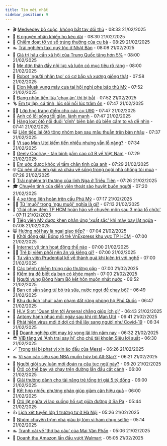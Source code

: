 ```yaml
---
title: Tim mới nhất
sidebar_position: 9
---
```


<!-- vnexpress-tin-moi-nhat:START -->
- 🎬 [Medvedev bỏ cuộc, không bắt tay đối thủ](https://vnexpress.net/medvedev-bo-cuoc-khong-bat-tay-doi-thu-4852403.html) - 08:33 21/02/2025
- 🐎 [6 nguyên nhân khiến ho kéo dài](https://vnexpress.net/6-nguyen-nhan-khien-ho-keo-dai-4852258.html) - 08:30 21/02/2025
- 🦍 [Chiếm đoạt tờ vé số trúng thưởng của cụ bà](https://vnexpress.net/chiem-doat-to-ve-so-trung-thuong-cua-cu-ba-4852390.html) - 08:29 21/02/2025
- 🏊 [Trải nghiệm taxi quý tộc ở Nhật Bản](https://vnexpress.net/trai-nghiem-taxi-quy-toc-o-nhat-ban-4852122.html) - 08:08 21/02/2025
- 🎊 [Giá trị hậu cần xã hội của Trung Quốc tăng hơn 5%](https://vnexpress.net/gia-tri-hau-can-xa-hoi-cua-trung-quoc-tang-hon-5-4848981.html) - 08:00 21/02/2025
- 🎃 [Mẹ đơn thân đầy nội lực và luôn có mục tiêu rõ ràng](https://vnexpress.net/me-don-than-day-noi-luc-va-luon-co-muc-tieu-ro-rang-4852367.html) - 08:00 21/02/2025
- 🧰 [Robot &#39;người nhân tạo&#39; có cơ bắp và xương giống thật](https://vnexpress.net/robot-nguoi-nhan-tao-co-co-bap-va-xuong-giong-that-4852292.html) - 07:58 21/02/2025
- 🔭 [Elon Musk vung máy cưa tại hội nghị phe bảo thủ Mỹ](https://vnexpress.net/elon-musk-vung-may-cua-tai-hoi-nghi-phe-bao-thu-my-4852355.html) - 07:52 21/02/2025
- 🫶 [Đang nhận tiền lừa &#39;chạy án&#39; thì bị bắt](https://vnexpress.net/dang-nhan-tien-lua-chay-an-thi-bi-bat-4852364.html) - 07:52 21/02/2025
- 🪜 [Em tự lập, cá tính, lúc sôi nổi lúc trầm ổn](https://vnexpress.net/em-tu-lap-ca-tinh-luc-soi-noi-luc-tram-on-4852371.html) - 07:47 21/02/2025
- 👨‍🏫 [Lớp học trang điểm cho các cụ U90](https://vnexpress.net/lop-hoc-trang-diem-cho-cac-cu-u90-4852112.html) - 07:47 21/02/2025
- 🎊 [Anh có lối sống tối giản, lành mạnh](https://vnexpress.net/anh-co-loi-song-toi-gian-lanh-manh-4852368.html) - 07:47 21/02/2025
- 🎊 [Hàng loạt ôtô nối đuôi &#39;dính&#39; biên bản dù biển cấm to và dễ nhìn](https://vnexpress.net/bien-cam-to-va-de-nhin-nhung-hang-loat-oto-noi-duoi-dinh-bien-ban-4852306.html) - 07:41 21/02/2025
- 😺 [Liên tiếp lái ôtô tông nhóm bạn sau mâu thuẫn trên bàn nhậu](https://vnexpress.net/lien-tiep-lai-oto-tong-nhom-ban-sau-mau-thuan-tren-ban-nhau-4852338.html) - 07:37 21/02/2025
- 🐘 [Vì sao Man Utd kiếm tiền nhiều nhưng vẫn lỗ nặng?](https://vnexpress.net/vi-sao-man-utd-kiem-tien-nhieu-nhung-van-lo-nang-4851913.html) - 07:34 21/02/2025
- 🌁 [Geely Coolray - tân binh gầm cao cỡ B về Việt Nam](https://vnexpress.net/geely-coolray-tan-binh-gam-cao-co-b-ve-viet-nam-4852225.html) - 07:29 21/02/2025
- 🐲 [Em ước được khóc vì tấm chân tình của anh](https://vnexpress.net/em-uoc-duoc-khoc-vi-tam-chan-tinh-cua-anh-4852365.html) - 07:29 21/02/2025
- 🤓 [Có nên cho em gái và cháu về sống trong ngôi nhà chồng tôi mua](https://vnexpress.net/co-nen-cho-em-gai-va-chau-ve-song-trong-ngoi-nha-chong-toi-mua-4851702.html) - 07:28 21/02/2025
- 💪 [Trải nghiệm trị thương của lính Nga ở Triều Tiên](https://vnexpress.net/trai-nghiem-tri-thuong-cua-linh-nga-o-trieu-tien-4852199.html) - 07:26 21/02/2025
- 🎓 [Chuyện tình của diễn viên thoát sào huyệt buôn người](https://vnexpress.net/chuyen-tinh-cua-dien-vien-thoat-sao-huyet-buon-nguoi-4852187.html) - 07:20 21/02/2025
- 🫣 [4 xe tông liên hoàn trên cầu Phú Mỹ](https://vnexpress.net/4-xe-tong-lien-hoan-tren-cau-phu-my-4852360.html) - 07:17 21/02/2025
- 🧑‍💻 [Từ &#39;muội&#39; trong &#39;ngu muội&#39; nghĩa là gì?](https://vnexpress.net/cau-do-tieng-viet-do-chu-tu-muoi-trong-ngu-muoi-nghia-la-gi-4851864.html) - 07:13 21/02/2025
- 🐲 [&#39;Giải chạy đêm TP HCM hoàn hảo về chuyên môn sau 3 mùa tổ chức&#39;](https://vnexpress.net/giai-chay-dem-tp-hcm-hoan-hao-ve-chuyen-mon-sau-3-mua-to-chuc-4852336.html) - 07:11 21/02/2025
- 🌝 [Tiếp viên Mỹ được khen phản ứng &#39;xuất sắc&#39; khi máy bay lật ngửa](https://vnexpress.net/tiep-vien-my-duoc-khen-phan-ung-xuat-sac-khi-may-bay-lat-ngua-4852224.html) - 07:08 21/02/2025
- 😺 [Hướng nội hay là ngại giao tiếp?](https://vnexpress.net/huong-noi-hay-la-ngai-giao-tiep-4850369.html) - 07:04 21/02/2025
- 🐎 [Khởi động giải Bóng rổ trẻ VnExpress khu vực TP HCM](https://vnexpress.net/khoi-dong-giai-bong-ro-tre-vnexpress-khu-vuc-tp-hcm-4852191.html) - 07:00 21/02/2025
- 🎡 [Internet vệ tinh hoạt động thế nào](https://vnexpress.net/internet-ve-tinh-hoat-dong-the-nao-4851760.html) - 07:00 21/02/2025
- 👨‍🏫 [Trẻ bị viêm phổi nên ăn và kiêng gì?](https://vnexpress.net/tre-bi-viem-phoi-nen-an-va-kieng-gi-4852324.html) - 07:00 21/02/2025
- 🦆 [Tư vấn viên Prudential kể về thành quả khi kiên trì với nghề](https://vnexpress.net/tu-van-vien-prudential-ke-ve-thanh-qua-khi-kien-tri-voi-nghe-4852318.html) - 07:00 21/02/2025
- 🚦 [Các bệnh nhiễm trùng não thường gặp](https://vnexpress.net/cac-benh-nhiem-trung-nao-thuong-gap-4852238.html) - 07:00 21/02/2025
- 💫 [Kiểm tra để biết da bạn có khỏe mạnh](https://vnexpress.net/kiem-tra-de-biet-da-ban-co-khoe-manh-4852030.html) - 07:00 21/02/2025
- 🎉 [Người vùng Đông Nam Bộ kết hôn muộn nhất nước](https://vnexpress.net/nguoi-vung-dong-nam-bo-ket-hon-muon-nhat-nuoc-4852290.html) - 06:52 21/02/2025
- 🌋 [Bạn có sẵn sàng từ bỏ trà sữa, nước ngọt để chạy bộ?](https://vnexpress.net/ong-xa-h-hen-nie-thay-doi-tu-khi-yeu-thuc-day-tu-5h-de-chay-bo-cung-vo-4852170.html) - 06:49 21/02/2025
- 🤖 [Khu du lịch &#39;chui&#39; xâm phạm đất rừng phòng hộ Phú Quốc](https://vnexpress.net/khu-du-lich-chui-xam-pham-dat-rung-phong-ho-phu-quoc-4852333.html) - 06:47 21/02/2025
- 🦏 [HLV Slot: &#39;Quan tâm tới Arsenal chẳng giúp ích gì&#39;](https://vnexpress.net/hlv-slot-quan-tam-toi-arsenal-chang-giup-ich-gi-4852252.html) - 06:43 21/02/2025
- 🦩 [Antony hạnh phúc mỗi ngày sau khi rời Man Utd](https://vnexpress.net/antony-hanh-phuc-moi-ngay-sau-khi-roi-man-utd-4852162.html) - 06:41 21/02/2025
- 👺 [Phát hiện virus mới ở dơi có thể lây sang người như Covid-19](https://vnexpress.net/phat-hien-virus-moi-o-doi-co-the-lay-sang-nguoi-nhu-covid-19-4852329.html) - 06:34 21/02/2025
- 🧑‍🏫 [Doanh nghiệp dệt may kỳ vọng lãi lớn năm nay](https://vnexpress.net/doanh-nghiep-det-may-ky-vong-lai-lon-nam-nay-4852303.html) - 06:32 21/02/2025
- 😎 [VIB tặng vé &#39;Anh trai say hi&#39; cho chủ tài khoản Siêu lợi suất](https://vnexpress.net/vib-tang-ve-anh-trai-say-hi-cho-chu-tai-khoan-sieu-loi-suat-4852302.html) - 06:30 21/02/2025
- 🪄 [Trọng tài bị phạt vì xin áo đấu của Messi](https://vnexpress.net/trong-tai-bi-phat-vi-xin-ao-dau-cua-messi-4852281.html) - 06:26 21/02/2025
- 🏊 [Vì sao các siêu sao NBA muốn hủy bỏ All-Star?](https://vnexpress.net/vi-sao-cac-sieu-sao-nba-muon-huy-bo-all-star-4852229.html) - 06:21 21/02/2025
- 💃 [Người giỏi suy luận mới đoán ra câu tục ngữ này?](https://vnexpress.net/duoi-hinh-bat-chu-thanh-ngu-cau-tuc-ngu-kho-doan-nay-la-gi-4852009.html) - 06:20 21/02/2025
- 🦆 [Ôtô có thể bay và chạy trên đường lần đầu cất cánh](https://vnexpress.net/oto-co-the-bay-va-chay-tren-duong-lan-dau-cat-canh-4852213.html) - 06:00 21/02/2025
- 🎊 [Giải thưởng dành cho tài năng trẻ tổng trị giá 5 tỷ đồng](https://vnexpress.net/giai-thuong-danh-cho-tai-nang-tre-tong-tri-gia-5-ty-dong-4852332.html) - 06:00 21/02/2025
- 👺 [Kết hợp nhiều phương pháp giúp giảm cân hiệu quả](https://vnexpress.net/ket-hop-nhieu-phuong-phap-giup-giam-can-hieu-qua-4852246.html) - 06:00 21/02/2025
- 🎡 [Ôtô lật ngửa vì lao xuống hố sụt giữa đường ở Sa Pa](https://vnexpress.net/oto-lat-ngua-vi-lao-xuong-ho-sut-giua-duong-o-sa-pa-4852270.html) - 05:44 21/02/2025
- 👍 [Lịch xét tuyển lớp 1 trường tư ở Hà Nội](https://vnexpress.net/lich-xet-tuyen-lop-1-truong-tu-o-ha-noi-4852186.html) - 05:26 21/02/2025
- 🐎 [Nhóm chuyên trộm nhà giàu bị tóm vì ham chụp selfie](https://vnexpress.net/nhom-chuyen-trom-nha-ngoi-sao-the-thao-bi-tom-vi-anh-selfie-4852322.html) - 05:14 21/02/2025
- 🏊 [Tranh cãi về &#39;thơ ba câu&#39; của Mai Văn Phấn](https://vnexpress.net/tranh-cai-ve-tho-ba-cau-cua-mai-van-phan-4851959.html) - 05:06 21/02/2025
- 🦩 [Doanh thu Amazon lần đầu vượt Walmart](https://vnexpress.net/doanh-thu-amazon-lan-dau-vuot-walmart-4852237.html) - 05:05 21/02/2025<!-- vnexpress-tin-moi-nhat:END -->
